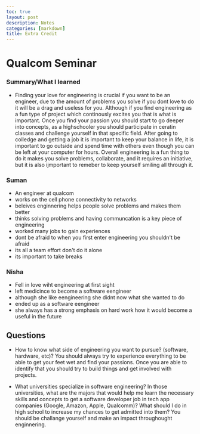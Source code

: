 ```yaml
---
toc: true
layout: post
description: Notes 
categories: [markdown]
title: Extra Credit  
---
```


# Qualcom Seminar

### Summary/What I learned
- Finding your love for engineering is crucial if you want to be an engineer, due to the amount of problems you solve if you dont love to do it will be a drag and useless for you. Although if you find engineering as a fun type of project which continously excites you that is what is important. Once you find your passion you should start to go deeper into concepts, as a highschooler you should participate in ceratin classes and challenge  yourself in that specific field. After going to colledge and getting a job it is important to keep your balance in life, it is important to go outside and spend time with others even though you can be left at your computer for hours. Overall engineering is a fun thing to do it makes you solve problems, collaborate, and it requires an initiative, but it is also ijmportant to remeber to keep yourself smiling all through it. 

### Suman
- An engineer at qualcom
- works on the cell phone connectivity to networks 
- beleives enginnering helps people solve problems and makes them better 
- thinks solving problems and having communcation is  a key piece of engineering 
- worked  many jobs to gain experiences
- dont be afraid to when you first enter engineering you shouldn't be afraid
- its all a team effort don't do it alone
- its important to take breaks 

### Nisha
- Fell in love wiht engineering at first sight
- left medicince to become a software eengineer 
- although she like eengineering she didnt now what she wanted to do 
- ended up as a software eengineer 
- she always has a strong emphasis on hard work how it would become a useful in the future 

## Questions 
- How to know what side of engineering you want to pursue? (software, hardware, etc)? You should always try to experience everything to be able to get your feet wet and find your passions. Once you are able to identify that you should try to build things and get involved with projects.

- What universities specialize in software engineering? In those universities, what are the majors that would help me learn the necessary skills and concepts to get a software developer job in tech app companies (Google, Amazon, Apple, Qualcomm)? What should I do in high school to increase my chances to get admitted into them? You should be challange yourself and make an impact throughought enginnering.